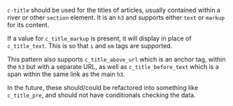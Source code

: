 `c-title` should be used for the titles of articles, usually contained within a river or other `section` element. It is an `h3` and supports either `text` or `markup` for its content.

If a value for `c_title_markup` is present, it will display in place of `c_title_text`. This is so that `i` and `em` tags are supported. 

This pattern also supports `c_title_above_url` which is an anchor tag, within the `h3` but with a separate URL, as well as `c_title_before_text` which is a span within the same link as the main `h3`.

In the future, these should/could be refactored into something like `c_title_pre`, and should not have conditionals checking the data.
